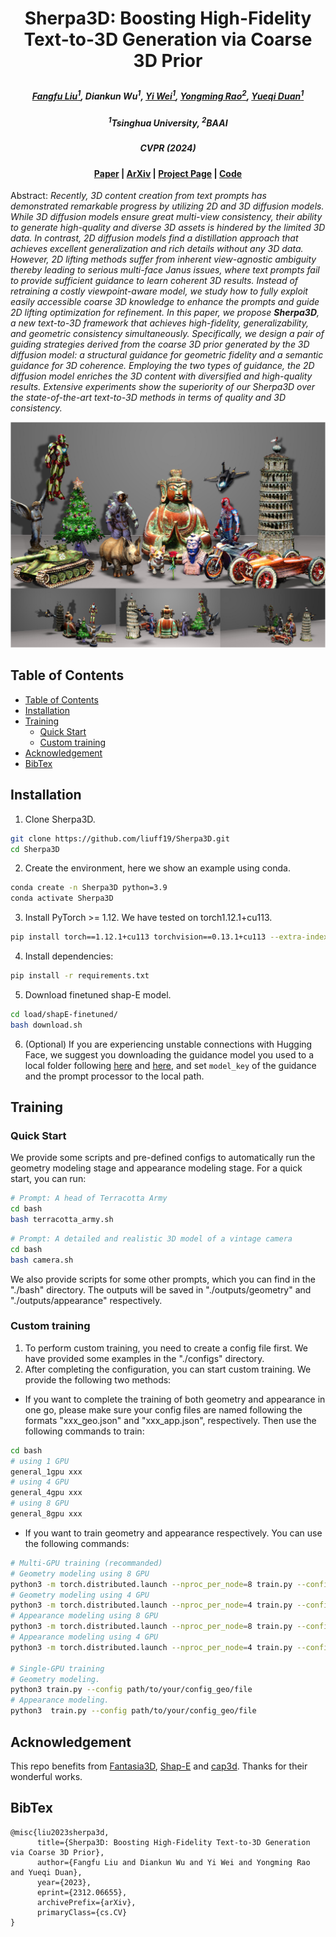  # <p align="center"> <span style="font-weight: bold;">Sherpa3D</span>: Boosting High-Fidelity Text-to-3D Generation via Coarse 3D Prior </p>

 #####  <p align="center"> [Fangfu Liu<sup>1</sup>](https://liuff19.github.io/), Diankun Wu<sup>1</sup>, [Yi Wei<sup>1</sup>](https://weiyithu.github.io/), [Yongming Rao<sup>2</sup>](https://raoyongming.github.io/), [Yueqi Duan<sup>1</sup>](https://duanyueqi.github.io/)</p>

 ##### <p align="center"> <sup>1</sup>Tsinghua University, <sup>2</sup>BAAI</p>
 ##### <p align="center">  <span style="font-weight: bold;">CVPR (2024)</span></p>
 
#### <p align="center">[Paper](https://arxiv.org/pdf/2312.06655.pdf) | [ArXiv](https://arxiv.org/pdf/2312.06655) | [Project Page](https://fantasia3d.github.io/) | [Code](https://github.com/liuff19/Sherpa3D)</p>


Abstract: *Recently, 3D content creation from text prompts has demonstrated remarkable progress by utilizing 2D and 3D diffusion models. While 3D diffusion models ensure great multi-view consistency, their ability to generate high-quality and diverse 3D assets is hindered by the limited 3D data. In contrast, 2D diffusion models find a distillation approach that achieves excellent generalization and rich details without any 3D data. However, 2D lifting methods suffer from inherent view-agnostic ambiguity thereby leading to serious multi-face Janus issues, where text prompts fail to provide sufficient guidance to learn coherent 3D results. Instead of retraining a costly viewpoint-aware model, we study how to fully exploit easily accessible coarse 3D knowledge to enhance the prompts and guide 2D lifting optimization for refinement. In this paper, we propose **Sherpa3D**, a new text-to-3D framework that achieves high-fidelity, generalizability, and geometric consistency simultaneously. Specifically, we design a pair of guiding strategies derived from the coarse 3D prior generated by the 3D diffusion model: a structural guidance for geometric fidelity and a semantic guidance for 3D coherence. Employing the two types of guidance, the 2D diffusion model enriches the 3D content with diversified and high-quality results. Extensive experiments show the superiority of our Sherpa3D over the state-of-the-art text-to-3D methods in terms of quality and 3D consistency.*

<p align="center">
    <img src="assets/teaser.png">
</p>

## Table of Contents
- [Table of Contents](#table-of-contents)
- [Installation](#installation)
- [Training](#training)
  - [Quick Start](#quick-start)
  - [Custom training](#custom-training)
- [Acknowledgement](#acknowledgement)
- [BibTex](#bibtex)

## Installation
1. Clone Sherpa3D.
```bash
git clone https://github.com/liuff19/Sherpa3D.git
cd Sherpa3D
```

2. Create the environment, here we show an example using conda. 
```bash
conda create -n Sherpa3D python=3.9
conda activate Sherpa3D 
```

3. Install PyTorch >= 1.12. We have tested on torch1.12.1+cu113.
```bash
pip install torch==1.12.1+cu113 torchvision==0.13.1+cu113 --extra-index-url https://download.pytorch.org/whl/cu113
```

4. Install dependencies:
```bash
pip install -r requirements.txt
```
5. Download finetuned shap-E model.
```bash
cd load/shapE-finetuned/
bash download.sh
```

6. (Optional) If you are experiencing unstable connections with Hugging Face, we suggest you downloading the guidance model you used to a local folder following [here](https://huggingface.co/docs/huggingface_hub/v0.14.1/guides/download#download-an-entire-repository) and [here](https://huggingface.co/docs/huggingface_hub/v0.14.1/guides/download#download-files-to-local-folder), and set `model_key` of the guidance and the prompt processor to the local path.

## Training
### Quick Start

We provide some scripts and pre-defined configs to automatically run the geometry modeling stage and appearance modeling stage. For a quick start, you can run:
```bash
# Prompt: A head of Terracotta Army
cd bash
bash terracotta_army.sh 
```
```bash
# Prompt: A detailed and realistic 3D model of a vintage camera
cd bash
bash camera.sh
```
We also provide scripts for some other prompts, which you can find in the "./bash" directory. The outputs will be saved in "./outputs/geometry" and "./outputs/appearance" respectively. 
### Custom training
1. To perform custom training, you need to create a config file first. We have provided some examples in the "./configs" directory.
2. After completing the configuration, you can start custom training. We provide the following two methods:
  - If you want to complete the training of both geometry and appearance in one go, please make sure your config files are named following the formats "xxx_geo.json" and "xxx_app.json", respectively. Then use the following commands to train:
```sh
cd bash
# using 1 GPU
general_1gpu xxx 
# using 4 GPU
general_4gpu xxx 
# using 8 GPU
general_8gpu xxx 
```
- If you want to train geometry and appearance respectively. You can use the following commands:
```sh
# Multi-GPU training (recommanded)
# Geometry modeling using 8 GPU 
python3 -m torch.distributed.launch --nproc_per_node=8 train.py --config path/to/your/config_geo/file
# Geometry modeling using 4 GPU
python3 -m torch.distributed.launch --nproc_per_node=4 train.py --config path/to/your/config_geo/file
# Appearance modeling using 8 GPU
python3 -m torch.distributed.launch --nproc_per_node=8 train.py --config path/to/your/config_app/file
# Appearance modeling using 4 GPU
python3 -m torch.distributed.launch --nproc_per_node=4 train.py --config path/to/your/config_app/file

# Single-GPU training
# Geometry modeling. 
python3 train.py --config path/to/your/config_geo/file
# Appearance modeling.
python3  train.py --config path/to/your/config_geo/file
```

## Acknowledgement
This repo benefits from [Fantasia3D](https://github.com/Gorilla-Lab-SCUT/Fantasia3D), [Shap-E](https://github.com/openai/shap-e) and [cap3d](https://github.com/crockwell/Cap3D). Thanks for their wonderful works.

## BibTex
```
@misc{liu2023sherpa3d,
      title={Sherpa3D: Boosting High-Fidelity Text-to-3D Generation via Coarse 3D Prior}, 
      author={Fangfu Liu and Diankun Wu and Yi Wei and Yongming Rao and Yueqi Duan},
      year={2023},
      eprint={2312.06655},
      archivePrefix={arXiv},
      primaryClass={cs.CV}
}
```

